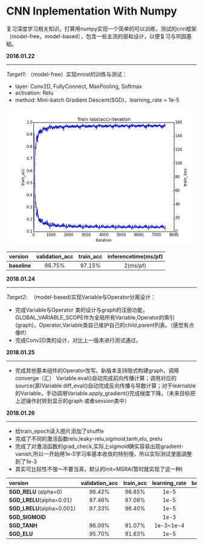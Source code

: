 # 	CNN Inplementation With Numpy

​	复习深度学习相关知识。打算用numpy实现一个简单的可以训练，测试的cnn框架（model-free，model-based），包含一些主流的层和设计，以便复习与巩固基础。



**2018.01.22**

---

*Target1*:  （model-free）实现mnist的训练与测试：

* layer: Conv2D, FullyConnect, MaxPooling, Softmax 
* activation: Relu
* method: Mini-batch Gradient Descent(SGD)，learning_rate = 1e-5


<center>

<img src="fig/iteration.jpg" style="zoom:60%"/>

| version      | validation_acc | train_acc | inferencetime(ms/pf) |
| :----------- | :------------: | :-------: | :------------------: |
| **baseline** |     96.75%     |  97.15%   |       2(ms/pf)       |

</center>

  



**2018.01.24**

------

*Target2*: 　(model-based)实现Variable与Operator分离设计：

* 完成Variable与Operator 类的设计与graph的注册功能，GLOBAL_VARIABLE_SCOPE作为全局所有Variable,Operator的索引(graph)，Operator,Variable类自己维护自己的child,parent列表。（感觉有点像tf）
* 完成Conv2D类的设计，对比上一版本进行测试通过。

  



**2018.01.25**

------

* 完成其他基本组件的Operator改写。新版本支持隐式构建graph，调用converge（汇） Variable.eval()自动完成前向传播计算；调用对应的source(源)Variable.diff_eval()自动完成反向传播与导数计算；对于learnable的Variable，手动调用Variable.apply_gradient()完成梯度下降。（未来目标把上述操作封转到显示的graph 或者session类中）

  



**2018.01.26**

------

* 给train_epoch读入图片添加了shuffle
* 完成了不同的激活函数relu,leaky-relu,sigmoid,tanh,elu, prelu
* 完成了对激活函数的grad_check,实际上sigmoid确实容易出现gradient-vanish,所以一开始用1e-5学习率基本收敛的特别慢，所以实际测试里面调整到了1e-3
* 其实可比较性不强～不要当真，默认的init=MSRA(暂时就实现了这一种)

<center>

| version                    | validation_acc | train_acc | learning_rate | best_epoch |
| :------------------------- | :------------: | :-------: | :-----------: | :--------: |
| **SGD_RELU** (alpha=0)     |     96.42%     |  96.85%   |     1e-5      |     11     |
| **SGD_LRELU**(alpha=0.01)  |     97.46%     |  97.08%   |     1e-5      |     4      |
| **SGD_LRELU**(alpha=0.001) |     97.33%     |  96.40%   |     1e-5      |     1      |
| **SGD_SIGMOID**            |                |           |     1e-3      |            |
| **SGD_TANH**               |     96.09%     |  91.07%   |   1e-3~1e-4   |     1      |
| **SGD_ELU**                |     95.70%     |  91.63%   |     1e-5      |     1      |

</center>